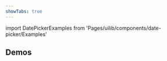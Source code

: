 ```yaml
---
showTabs: true
---
```


import DatePickerExamples from 'Pages/uilib/components/date-picker/Examples'

## Demos

<DatePickerExamples />
